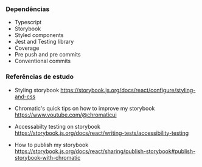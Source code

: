 ### Dependências 

- Typescript
- Storybook
- Styled components
- Jest and Testing library
- Coverage
- Pre push and pre commits
- Conventional commits

### Referências de estudo

- Styling storybook
https://storybook.js.org/docs/react/configure/styling-and-css

- Chromatic's quick tips on how to improve my storybook
https://www.youtube.com/@chromaticui

- Accessabilty testing on storybook
https://storybook.js.org/docs/react/writing-tests/accessibility-testing

- How to publish my storybook
https://storybook.js.org/docs/react/sharing/publish-storybook#publish-storybook-with-chromatic

